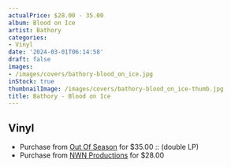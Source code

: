 ```yaml
---
actualPrice: $28.00 - 35.00
album: Blood on Ice
artist: Bathory
categories:
- Vinyl
date: '2024-03-01T06:14:58'
draft: false
images:
- /images/covers/bathory-blood_on_ice.jpg
inStock: true
thumbnailImage: /images/covers/bathory-blood_on_ice-thumb.jpg
title: Bathory - Blood on Ice
---
```


## Vinyl
* Purchase from [Out Of Season](https://www.outofseasonlabel.com/products/bathory-blood-on-ice-vinyl-2xlp-double-lp) for $35.00 :: (double LP)
* Purchase from [NWN Productions](http://shop.nwnprod.com/index.php?route=product/product&path=75&product_id=47798&sort=pd.name&order=ASC) for $28.00
